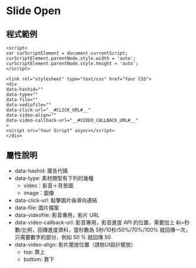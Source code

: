 # Slide Open

## 程式範例
```
<script>
var curScriptElement = document.currentScript;
curScriptElement.parentNode.style.width = 'auto';
curScriptElement.parentNode.style.height = 'auto';
</script>

<link rel="stylesheet" type="text/css" href="Your CSS">
<div
data-hashid=""
data-type=""
data-file=""
data-vediofile=""
data-click-url="__#CLICK_URL#__"
data-video-align=""
data-video-callback-url="__#VIDEO_CALLBACK_URL#__"
>
<script src="Your Script" async></script>
</div>
```

## 屬性說明
- data-hashid: 廣告代碼
- data-type: 素材類型有下列的幾種
  - video：影音＋背景圖
  - image：圖像
- data-click-url: 點擊圖片後導向連結
- data-file: 圖片檔案
- data-videofile: 影音專用，影片 URL
- data-video-callback-url: 影音專用，影音進度 API 的位置，需要加上 &t=秒數/比例，回傳進度資料，當秒數為 5秒/10秒/50%/70%/100% 就回傳一次，只需要數字的部分，例如 50 % 就回傳 50
- data-video-align: 影片擺放位置（請依UI設計擺放）
  - top: 靠上
  - bottom: 靠下
